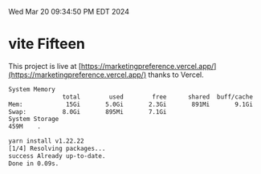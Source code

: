 Wed Mar 20 09:34:50 PM EDT 2024

# vite Fifteen


This project is live at [https://marketingpreference.vercel.app/](https://marketingpreference.vercel.app/) thanks to Vercel.

```bash
System Memory
               total        used        free      shared  buff/cache   available
Mem:            15Gi       5.0Gi       2.3Gi       891Mi       9.1Gi        10Gi
Swap:          8.0Gi       895Mi       7.1Gi
System Storage
459M	.
```
```bash
yarn install v1.22.22
[1/4] Resolving packages...
success Already up-to-date.
Done in 0.09s.
```
